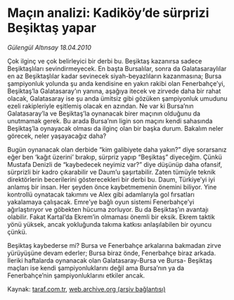 # Maçın analizi: Kadiköy’de sürprizi Beşiktaş yapar

*Gülengül Altınsay 18.04.2010*

<div class="yazi"><p>Çok ilginç ve çok belirleyici bir derbi bu. Beşiktaş kazanırsa sadece Beşiktaşlıları sevindirmeyecek. En başta Bursalılar, sonra da Galatasaraylılar en az Beşiktaşlılar kadar sevinecek siyah-beyazlıların kazanmasına; Bursa şampiyonluk yolunda şu anda kendisine en yakın rakibi olan Fenerbahçe’yi, Beşiktaş’la Galatasaray’ın yanına, aşağıya itecek ve zirvede daha bir rahat olacak, Galatasaray ise şu anda ümitsiz gibi gözüken şampiyonluk umudunu ezeli rakipleriyle eşitlemiş olacak en azından. Ne var ki Bursa’nın Galatasaray’la ve Beşiktaş’la oynanacak birer maçının olduğunu da unutmamak gerek. Bu arada Bursa’nın ligin son maçını kendi sahasında Beşiktaş’la oynayacak olması da ilginç olan bir başka durum. Bakalım neler görecek, neler yaşayacağız daha?</p>
<p>Bugün oynanacak olan derbide “kim galibiyete daha yakın?” diye sorarsanız eğer ben ‘kağıt üzerini’ bırakıp, sürpriz yapıp “Beşiktaş” diyeceğim. Çünkü Mustafa Denizli de “kaybedecek neyimiz var?” diye düşünüp daha ofansif, sürprizli bir kadro çıkarabilir ve Daum’u şaşırtabilir. Zaten tümüyle teknik direktörlerin becerilerini gösterecekleri bir derbi bu. Daum, Türkiye’yi iyi anlamış bir insan. Her şeyden önce kaybetmemenin önemini biliyor. Yine kontrollü oynatacak takımını ve Alex gibi adamlarıyla gol fırsatları yakalamaya çalışacak. Emre’ye bağlı oyun sistemi Fenerbahçe’yi ağırlaştırıyor ve göbekten hücuma zorluyor. Bu da Beşiktaş’ın avantajı olabilir. Fakat Kartal’da Ekrem’in olmaması önemli bir eksik. Ekrem taktik yönü yüksek, ancak yokluğunda takıma katkısı anlaşılabilen bir oyuncu çünkü.</p>
<p>Beşiktaş kaybederse mi? Bursa ve Fenerbahçe arkalarına bakmadan zirve yürüyüşüne devam ederler; Bursa biraz önde, Fenerbahçe biraz arkada. İleriki haftalarda oynanacak olan Galatasaray-Bursa ve Bursa- Beşiktaş maçları ise kendi şampiyonluklarını değil ama Bursa’nın ya da Fenerbahçe’nin şampiyonluklarını etkiler ancak.</p></div>

Kaynak: [taraf.com.tr](http://www.taraf.com.tr:80/makale/10930.htm), [web.archive.org (arşiv bağlantısı)](http://web.archive.org/web/20100421003654/http://www.taraf.com.tr:80/makale/10930.htm)
